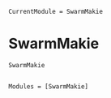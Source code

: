 ```@meta
CurrentModule = SwarmMakie
```

# SwarmMakie

`SwarmMakie`


```@index
```

```@autodocs
Modules = [SwarmMakie]
```
